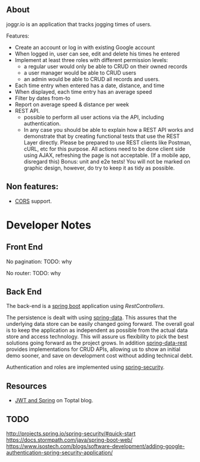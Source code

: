 About
-----

joggr.io is an application that tracks jogging times of users.

Features:
 - Create an account or log in with existing Google account 
 - When logged in, user can see, edit and delete his times he entered
 - Implement at least three roles with different permission levels: 
     - a regular user would only be able to CRUD on their owned records
     - a user manager would be able to CRUD users
     - an admin would be able to CRUD all records and users.
- Each time entry when entered has a date, distance, and time
- When displayed, each time entry has an average speed
- Filter by dates from-to
- Report on average speed & distance per week
- REST API. 
  - possible to perform all user actions via the API, including authentication.
  -  In any case you should be able to explain how a REST API works and demonstrate that by creating functional tests that use the REST Layer directly. Please be prepared to use REST clients like Postman, cURL, etc for this purpose.
All actions need to be done client side using AJAX, refreshing the page is not acceptable. (If a mobile app, disregard this)
Bonus: unit and e2e tests!
You will not be marked on graphic design, however, do try to keep it as tidy as possible.

Non features:
-------------

- [CORS](https://developer.mozilla.org/en-US/docs/Web/HTTP/Access_control_CORS) support.

Developer Notes
===============

Front End
---------

No pagination: TODO: why
 
No router: TODO: why

Back End
--------

The back-end is a [spring boot](https://spring.io/guides/gs/spring-boot/) application
using _RestControllers_. 

The persistence is dealt with using [spring-data](http://projects.spring.io/spring-data/).
This assures that the underlying data store can be easily changed going forward. 
The overall goal is to keep the application as independent as possible from the actual data store and access technology. 
This will assure us flexibility to pick the best solutions going forward as the project grows.
In addition [spring-data-rest](http://docs.spring.io/spring-data/rest/docs/current/reference/html/) provides implementations for CRUD APIs,
allowing us to show an initial demo sooner, and save on development cost without adding technical debt. 

Authentication and roles are implemented using
[spring-security](http://docs.spring.io/spring-security/site/docs/current/reference/htmlsingle).

Resources
---------

- [JWT and Spring](https://www.toptal.com/java/rest-security-with-jwt-spring-security-and-java) on Toptal blog.

TODO
----

http://projects.spring.io/spring-security/#quick-start
https://docs.stormpath.com/java/spring-boot-web/
https://www.isostech.com/blogs/software-development/adding-google-authentication-spring-security-application/

